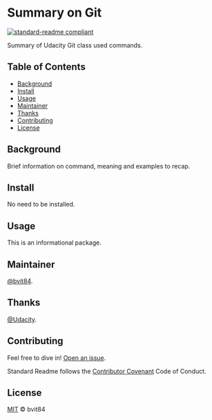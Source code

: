 <!-- Full readme standard here: https://github.com/RichardLitt/standard-readme -->
# Summary on Git

[![standard-readme compliant](https://img.shields.io/badge/readme%20style-standard-brightgreen.svg?style=flat-square)](https://github.com/RichardLitt/standard-readme)

Summary of Udacity Git class used commands.

## Table of Contents

- [Background](#background)
- [Install](#install)
- [Usage](#usage)
- [Maintainer](#maintainer)
- [Thanks](#thanks)
- [Contributing](#contributing)
- [License](#license)

## Background

Brief information on command, meaning and examples to recap.

## Install

No need to be installed.

## Usage

This is an informational package.


## Maintainer

[@bvit84](https://github.com/bvit84).

## Thanks

[@Udacity](https://udacity.com).

## Contributing

Feel free to dive in! [Open an issue](https://github.com/bvit84/gitSummaryRepo/issues).

Standard Readme follows the [Contributor Covenant](http://contributor-covenant.org/version/1/3/0/) Code of Conduct.

## License

[MIT](LICENSE) © bvit84